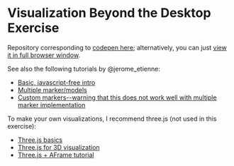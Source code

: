 # Visualization Beyond the Desktop Exercise

Repository corresponding to [codepen here](https://codepen.io/DreaBatch/pen/VxmENw); alternatively, you can just [view it in full browser window](https://s.codepen.io/DreaBatch/debug/VxmENw/bYMdyGxbzRxr).

See also the following tutorials by @jerome_etienne:
* [Basic, javascript-free intro](https://medium.com/arjs/augmented-reality-in-10-lines-of-html-4e193ea9fdbf)
* [Multiple marker/models](https://medium.com/arjs/area-learning-with-multi-markers-in-ar-js-1ff03a2f9fbe)
* [Custom markers--warning that this does not work well with multiple marker implementation](https://medium.com/arjs/how-to-create-your-own-marker-44becbec1105)

To make your own visualizations, I recommend three.js (not used in this exercise):
* [Three.js basics](http://fhtr.org/BasicsOfThreeJS)
* [Three.js for 3D visualization](http://msbarry.github.io/threejs-tool-page/)
* [Three.js + AFrame tutorial](https://aframe.io/docs/0.8.0/introduction/developing-with-threejs.html)
